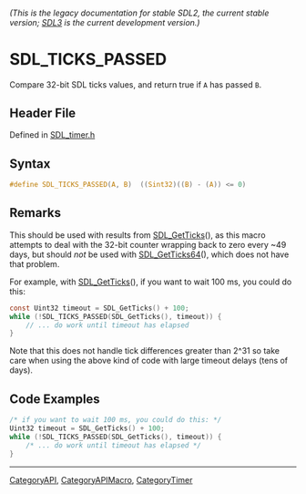 ###### (This is the legacy documentation for stable SDL2, the current stable version; [SDL3](https://wiki.libsdl.org/SDL3/) is the current development version.)
# SDL_TICKS_PASSED

Compare 32-bit SDL ticks values, and return true if `A` has passed `B`.

## Header File

Defined in [SDL_timer.h](https://github.com/libsdl-org/SDL/blob/SDL2/include/SDL_timer.h)

## Syntax

```c
#define SDL_TICKS_PASSED(A, B)  ((Sint32)((B) - (A)) <= 0)
```

## Remarks

This should be used with results from [SDL_GetTicks](SDL_GetTicks)(), as
this macro attempts to deal with the 32-bit counter wrapping back to zero
every ~49 days, but should _not_ be used with
[SDL_GetTicks64](SDL_GetTicks64)(), which does not have that problem.

For example, with [SDL_GetTicks](SDL_GetTicks)(), if you want to wait 100
ms, you could do this:

```c
const Uint32 timeout = SDL_GetTicks() + 100;
while (!SDL_TICKS_PASSED(SDL_GetTicks(), timeout)) {
    // ... do work until timeout has elapsed
}
```

Note that this does not handle tick differences greater than 2^31 so take
care when using the above kind of code with large timeout delays (tens of
days).

## Code Examples

```c++
/* if you want to wait 100 ms, you could do this: */
Uint32 timeout = SDL_GetTicks() + 100;
while (!SDL_TICKS_PASSED(SDL_GetTicks(), timeout)) {
    /* ... do work until timeout has elapsed */
}
```

----
[CategoryAPI](CategoryAPI), [CategoryAPIMacro](CategoryAPIMacro), [CategoryTimer](CategoryTimer)

